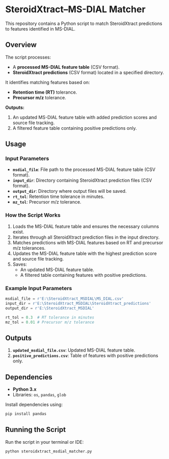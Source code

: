 # SteroidXtract&ndash;MS-DIAL Matcher

This repository contains a Python script to match SteroidXtract predictions to features identified in MS-DIAL.

## Overview
The script processes:
- A **processed MS-DIAL feature table** (CSV format).
- **SteroidXtract predictions** (CSV format) located in a specified directory.

It identifies matching features based on:
- **Retention time (RT)** tolerance.
- **Precursor m/z** tolerance.

**Outputs:**
1. An updated MS-DIAL feature table with added prediction scores and source file tracking.
2. A filtered feature table containing positive predictions only.

## Usage
### Input Parameters
- **`msdial_file`**: File path to the processed MS-DIAL feature table (CSV format).
- **`input_dir`**: Directory containing SteroidXtract prediction files (CSV format).
- **`output_dir`**: Directory where output files will be saved.
- **`rt_tol`**: Retention time tolerance in minutes.
- **`mz_tol`**: Precursor m/z tolerance.

### How the Script Works
1. Loads the MS-DIAL feature table and ensures the necessary columns exist.
2. Iterates through all SteroidXtract prediction files in the input directory.
3. Matches predictions with MS-DIAL features based on RT and precursor m/z tolerances.
4. Updates the MS-DIAL feature table with the highest prediction score and source file tracking.
5. Saves:
   - An updated MS-DIAL feature table.
   - A filtered table containing features with positive predictions.

### Example Input Parameters
```python
msdial_file = r'E:\SteroidXtract_MSDIAL\MS_DIAL.csv'
input_dir = r'E:\SteroidXtract_MSDIAL\SteroidXtract_predictions'
output_dir = r'E:\SteroidXtract_MSDIAL'

rt_tol = 0.3  # RT tolerance in minutes
mz_tol = 0.01 # Precursor m/z tolerance
```

## Outputs
1. **`updated_msdial_file.csv`**: Updated MS-DIAL feature table.
2. **`positive_predictions.csv`**: Table of features with positive predictions only.

## Dependencies
- **Python 3.x**
- Libraries: `os`, `pandas`, `glob`

Install dependencies using:
```bash
pip install pandas
```

## Running the Script
Run the script in your terminal or IDE:
```bash
python steroidxtract_msdial_matcher.py
```
